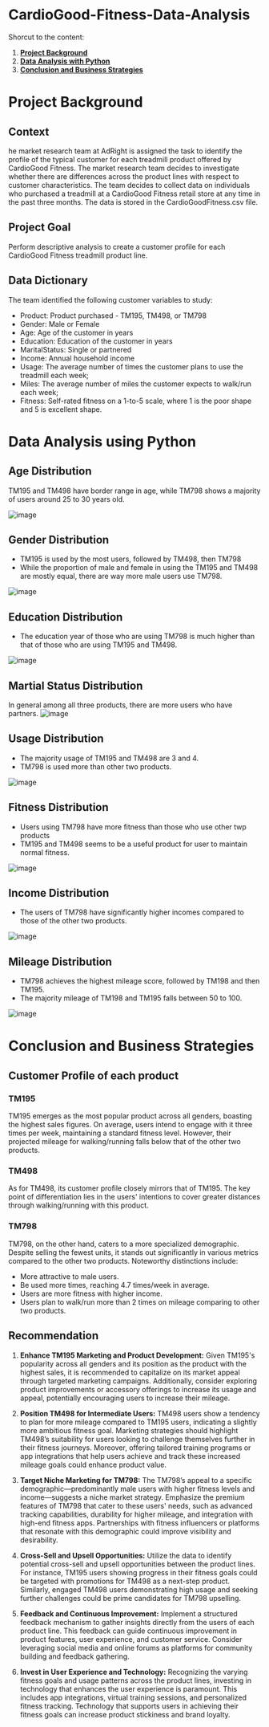 # CardioGood-Fitness-Data-Analysis

Shorcut to the content:
1. **[Project Background](#Project-Background)**
2. **[Data Analysis with Python](#Data-Analysis-with-Python)**
3. **[Conclusion and Business Strategies](#Conclusion-and-Business-Strategies)**

# Project Background
## Context
he market research team at AdRight is assigned the task to identify the profile of the typical customer for each treadmill product offered by CardioGood Fitness. The market research team decides to investigate whether there are differences across the product lines with respect to customer characteristics. The team decides to collect data on individuals who purchased a treadmill at a CardioGood Fitness retail store at any time in the past three months. The data is stored in the CardioGoodFitness.csv file.

## Project Goal
Perform descriptive analysis to create a customer profile for each CardioGood Fitness treadmill product line.

## Data Dictionary
The team identified the following customer variables to study:

- Product: Product purchased - TM195, TM498, or TM798
- Gender: Male or Female
- Age: Age of the customer in years
- Education: Education of the customer in years
- MaritalStatus: Single or partnered
- Income: Annual household income
- Usage: The average number of times the customer plans to use the treadmill each week;
- Miles: The average number of miles the customer expects to walk/run each week;
- Fitness: Self-rated fitness on a 1-to-5 scale, where 1 is the poor shape and 5 is excellent shape.

# Data Analysis using Python

## Age Distribution
TM195 and TM498 have border range in age, while TM798 shows a majority of users around 25 to 30 years old.

![image](https://github.com/leonlin97/CardioGood-Fitness-Data-Analysis/assets/142073522/d86cccaa-a1ba-468f-93f3-23ae25f3195f)

## Gender Distribution
- TM195 is used by the most users, followed by TM498, then TM798
- While the proportion of male and female in using the TM195 and TM498 are mostly equal, there are way more male users use TM798.
  
![image](https://github.com/leonlin97/CardioGood-Fitness-Data-Analysis/assets/142073522/14d3ca01-5c62-4418-be70-342334b4e19a)

## Education Distribution
- The education year of those who are using TM798 is much higher than that of those who are using TM195 and TM498.

![image](https://github.com/leonlin97/CardioGood-Fitness-Data-Analysis/assets/142073522/57b33b24-a736-4f4d-bc08-484e9bd57faf)

## Martial Status Distribution
In general among all three products, there are more users who have partners.
![image](https://github.com/leonlin97/CardioGood-Fitness-Data-Analysis/assets/142073522/37e7079a-200d-4c02-8050-fd5bf38c9479)

## Usage Distribution
- The majority usage of TM195 and TM498 are 3 and 4.
- TM798 is used more than other two products.

![image](https://github.com/leonlin97/CardioGood-Fitness-Data-Analysis/assets/142073522/a97e7b40-5b6f-4d88-b87a-04260239eb08)

## Fitness Distribution
- Users using TM798 have more fitness than those who use other twp products
- TM195 and TM498 seems to be a useful product for user to maintain normal fitness.

![image](https://github.com/leonlin97/CardioGood-Fitness-Data-Analysis/assets/142073522/30774a93-fe4a-4153-ada3-b2e80b1d980a)

## Income Distribution
- The users of TM798 have significantly higher incomes compared to those of the other two products.

![image](https://github.com/leonlin97/CardioGood-Fitness-Data-Analysis/assets/142073522/03f75349-47be-474b-9e73-2e2937b361b9)


## Mileage Distribution
- TM798 achieves the highest mileage score, followed by TM198 and then TM195.
- The majority mileage of TM198 and TM195 falls between 50 to 100.

![image](https://github.com/leonlin97/CardioGood-Fitness-Data-Analysis/assets/142073522/23c4e8f2-73cd-407b-a5cb-ae9c96a1df40)


# Conclusion and Business Strategies

## Customer Profile of each product

### TM195

TM195 emerges as the most popular product across all genders, boasting the highest sales figures. On average, users intend to engage with it three times per week, maintaining a standard fitness level. However, their projected mileage for walking/running falls below that of the other two products.

### TM498

As for TM498, its customer profile closely mirrors that of TM195. The key point of differentiation lies in the users' intentions to cover greater distances through walking/running with this product.

### TM798
TM798, on the other hand, caters to a more specialized demographic. Despite selling the fewest units, it stands out significantly in various metrics compared to the other two products. Noteworthy distinctions include:

- More attractive to male users.
- Be used more times, reaching 4.7 times/week in average.
- Users are more fitness with higher income.
- Users plan to walk/run more than 2 times on mileage comparing to other two products.

## Recommendation

1. **Enhance TM195 Marketing and Product Development:**
Given TM195's popularity across all genders and its position as the product with the highest sales, it is recommended to capitalize on its market appeal through targeted marketing campaigns. Additionally, consider exploring product improvements or accessory offerings to increase its usage and appeal, potentially encouraging users to increase their mileage.

2. **Position TM498 for Intermediate Users:**
TM498 users show a tendency to plan for more mileage compared to TM195 users, indicating a slightly more ambitious fitness goal. Marketing strategies should highlight TM498’s suitability for users looking to challenge themselves further in their fitness journeys. Moreover, offering tailored training programs or app integrations that help users achieve and track these increased mileage goals could enhance product value.

3. **Target Niche Marketing for TM798:**
The TM798’s appeal to a specific demographic—predominantly male users with higher fitness levels and income—suggests a niche market strategy. Emphasize the premium features of TM798 that cater to these users' needs, such as advanced tracking capabilities, durability for higher mileage, and integration with high-end fitness apps. Partnerships with fitness influencers or platforms that resonate with this demographic could improve visibility and desirability.

4. **Cross-Sell and Upsell Opportunities:**
Utilize the data to identify potential cross-sell and upsell opportunities between the product lines. For instance, TM195 users showing progress in their fitness goals could be targeted with promotions for TM498 as a next-step product. Similarly, engaged TM498 users demonstrating high usage and seeking further challenges could be prime candidates for TM798 upselling.

5. **Feedback and Continuous Improvement:**
Implement a structured feedback mechanism to gather insights directly from the users of each product line. This feedback can guide continuous improvement in product features, user experience, and customer service. Consider leveraging social media and online forums as platforms for community building and feedback gathering.

6. **Invest in User Experience and Technology:**
Recognizing the varying fitness goals and usage patterns across the product lines, investing in technology that enhances the user experience is paramount. This includes app integrations, virtual training sessions, and personalized fitness tracking. Technology that supports users in achieving their fitness goals can increase product stickiness and brand loyalty.
